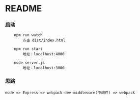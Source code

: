 # README

### 启动
```
	npm run watch
		点击 dist/index.html

	npm run start
		地址：localhost:4000

	node server.js
		地址：localhost:3000
```

### 思路
	node => Express	=> webpack-dev-middleware(中间件) => webpack